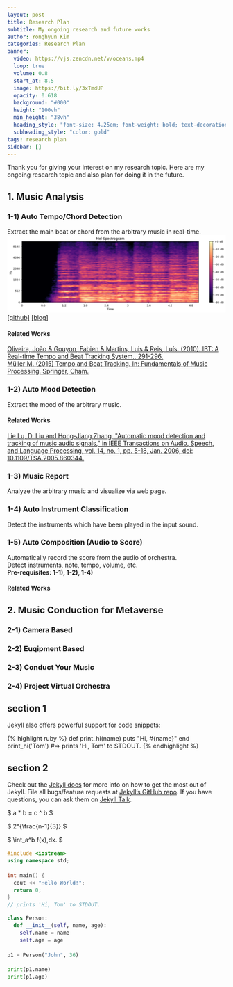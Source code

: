 ```yaml
---
layout: post
title: Research Plan
subtitle: My ongoing research and future works 
author: Yonghyun Kim
categories: Research Plan
banner:
  video: https://vjs.zencdn.net/v/oceans.mp4
  loop: true
  volume: 0.8
  start_at: 8.5
  image: https://bit.ly/3xTmdUP
  opacity: 0.618
  background: "#000"
  height: "100vh"
  min_height: "38vh"
  heading_style: "font-size: 4.25em; font-weight: bold; text-decoration: underline"
  subheading_style: "color: gold"
tags: research plan 
sidebar: []
---
```


Thank you for giving your interest on my research topic. Here are my ongoing research topic and also plan for doing it in the future.

## 1. Music Analysis
###  1-1) Auto Tempo/Chord Detection
  Extract the main beat or chord from the arbitrary music in real-time.   
  <img src = "https://raw.githubusercontent.com/yonghyunk1m/yonghyunk1m.github.io/master/assets/images/research-plan-1-1.png">
  [\[github\]](https://github.com/yonghyunk1m/Main_Music_Note-Beat_Analysis)
  [\[blog\]](https://github.com/yonghyunk1m/Main_Music_Note-Beat_Analysis)
#### Related Works 
[Oliveira, João & Gouyon, Fabien & Martins, Luis & Reis, Luís. (2010). IBT: A Real-time Tempo and Beat Tracking System.. 291-296.](https://citeseerx.ist.psu.edu/viewdoc/download?doi=10.1.1.929.9481&rep=rep1&type=pdf)   
[Müller M. (2015) Tempo and Beat Tracking. In: Fundamentals of Music Processing. Springer, Cham.](https://www.audiolabs-erlangen.de/resources/MIR/FMP/C6/C6.html)   
   
###  1-2) Auto Mood Detection
  Extract the mood of the arbitrary music.
#### Related Works 
[Lie Lu, D. Liu and Hong-Jiang Zhang, "Automatic mood detection and tracking of music audio signals," in IEEE Transactions on Audio, Speech, and Language Processing, vol. 14, no. 1, pp. 5-18, Jan. 2006, doi: 10.1109/TSA.2005.860344.](https://ieeexplore.ieee.org/document/1561259)   
###  1-3) Music Report
  Analyze the arbitrary music and visualize via web page. 
###  1-4) Auto Instrument Classification
  Detect the instruments which have been played in the input sound.
###  1-5) Auto Composition (Audio to Score)
  Automatically record the score from the audio of orchestra.   
  Detect instruments, note, tempo, volume, etc.   
  **Pre-requisites: 1-1), 1-2), 1-4)**
  
#### Related Works
  

## 2. Music Conduction for Metaverse

###  2-1) Camera Based
###  2-2) Euqipment Based
###  2-3) Conduct Your Music
###  2-4) Project Virtual Orchestra

## section 1

Jekyll also offers powerful support for code snippets:

{% highlight ruby %}
def print_hi(name)
puts "Hi, #{name}"
end
print_hi('Tom')
#=> prints 'Hi, Tom' to STDOUT.
{% endhighlight %}

## section 2

Check out the [Jekyll docs][jekyll-docs] for more info on how to get the most out of Jekyll. File all bugs/feature requests at [Jekyll’s GitHub repo][jekyll-gh]. If you have questions, you can ask them on [Jekyll Talk][jekyll-talk].

[jekyll-docs]: https://jekyllrb.com/docs/home
[jekyll-gh]: https://github.com/jekyll/jekyll
[jekyll-talk]: https://talk.jekyllrb.com/

$ a \* b = c ^ b $

$ 2^{\frac{n-1}{3}} $

$ \int_a^b f(x)\,dx. $

```cpp
#include <iostream>
using namespace std;

int main() {
  cout << "Hello World!";
  return 0;
}
// prints 'Hi, Tom' to STDOUT.
```

```python
class Person:
  def __init__(self, name, age):
    self.name = name
    self.age = age

p1 = Person("John", 36)

print(p1.name)
print(p1.age)
```
